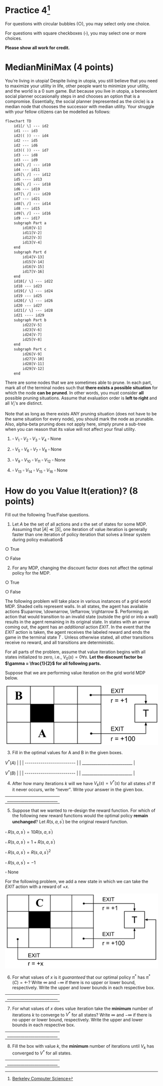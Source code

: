 # Practice 4[^1]

For questions with circular bubbles ($\bigcirc$), you may select only one choice.

For questions with square checkboxes ($\square$), you may select one or more choices.

**Please show all work for credit.**

# MedianMiniMax (4 points)

You’re living in utopia! Despite living in utopia, you still believe that you need to maximize your utility in life, other people want to minimize your utility, and the world is a 0 sum game. But because you live in utopia, a benevolent social planner occasionally steps in and chooses an option that is a compromise. Essentially, the social planner (represented as the circle) is a median node that chooses the successor with median utility. Your struggle with your fellow citizens can be modelled as follows:

```mermaid
flowchart TD
    id1[/ \] --- id2
    id1 --- id3
    id2(( )) --- id4
    id2 --- id5
    id2 --- id6
    id3(( )) --- id7
    id3 --- id8
    id3 --- id9
    id4[\ /] --- id10
    id4 --- id11
    id5[\ /] --- id12
    id5 ---- id13
    id6[\ /] --- id18
    id6 --- id19
    id7[\ /] --- id20
    id7 --- id21
    id8[\ /] --- id14
    id8 --- id15
    id9[\ /] --- id16
    id9 --- id17
    subgraph Part a
        id10[V-1]
        id11[V-2]
        id12[V-3]
        id13[V-4]
    end
    subgraph Part d
        id14[V-13]
        id15[V-14]
        id16[V-15]
        id17[V-16]
    end
    id18[/ \] --- id22
    id18 --- id23
    id19[/ \] --- id24
    id19 --- id25
    id20[/ \] --- id26
    id20 --- id27
    id21[/ \] --- id28
    id21 ---- id29
    subgraph Part b
        id22[V-5]
        id23[V-6]
        id24[V-7]
        id25[V-8]
    end
    subgraph Part c
        id26[V-9]
        id27[V-10]
        id28[V-11]
        id29[V-12]
    end
```

There are some nodes that we are sometimes able to prune. In each part, mark all of the terminal nodes such that **there exists a possible situation** for which the node **can be pruned**. In other words, you must consider **all** possible pruning situations. Assume that evaluation order is **left to right** and all $V_i$'s are distinct.

Note that as long as there exists ANY pruning situation (does not have to be the same situation for every node), you should mark the node as prunable. Also, alpha-beta pruning does not apply here, simply prune a sub-tree when you can reason that its value will not affect your final utility.

1. $\square$ $V_1$ $\square$ $V_2$ $\square$ $V_3$ $\square$ $V_4$ $\square$ None

2. $\square$ $V_5$ $\square$ $V_6$ $\square$ $V_7$ $\square$ $V_8$ $\square$ None

3. $\square$ $V_9$ $\square$ $V_10$ $\square$ $V_11$ $\square$ $V_12$ $\square$ None

4. $\square$ $V_13$ $\square$ $V_14$ $\square$ $V_15$ $\square$ $V_16$ $\square$ None

# How do you Value It(eration)? (8 points)

Fill out the following True/False questions.

1. Let $A$ be the set of all actions and $s$ the set of states for some MDP. Assuming that $|A| \ll |S|$, one iteration of value iteration is generally faster than one iteration of policy iteration that solves a linear system during policy evaluation$

$\bigcirc$ True

$\bigcirc$ False 

2. For any MDP, changing the discount factor does not affect the optimal policy for the MDP.

$\bigcirc$ True

$\bigcirc$ False 

The following problem will take place in various instances of a grid world MDP. Shaded cells represent walls. In all states, the agent has available actions $\uparrow, \downarrow, \leftarrow, \rightarrow $. Performing an action that would transition to an invalid state (outside the grid or into a wall) results in the agent remaining in its original state. In states with an arrow coming out, the agent has an *additional* action *EXIT*. In the event that the *EXIT* action is taken, the agent receives the labeled reward and ends the game in the terminal state $T$ . Unless otherwise stated, all other transitions receive no reward, and all transitions are deterministic.

For all parts of the problem, assume that value iteration begins with all states initialized to zero, i.e., $V_0(s) = 0 \forall s$. **Let the discount factor be $\gamma = \frac{1}{2}$ for all following parts.**

Suppose that we are performing value iteration on the grid world MDP below.

![g1](https://github.com/btdobbs/AI/blob/main/Practice/04/g1.png)

3. Fill in the optimal values for A and B in the given boxes.

$V^{\ast}(A)$
|                            |
| -------------------------- |
| __________________________ |

$V^{\ast}(B)$
|                            |
| -------------------------- |
| __________________________ |


4. After how many iterations $k$ will we have $V_k(s) = V^{\ast}(s)$ for all states $s$? If it never occurs, write “never". Write
your answer in the given box.

|                            |
| -------------------------- |
| __________________________ |

5. Suppose that we wanted to re-design the reward function. For which of the following new reward functions would the optimal policy **remain unchanged**? Let $R(s,a,s^{\prime})$ be the original reward function.

$\square$ $R(s,a,s^{\prime}) = 10R(s,a,s^{\prime})$

$\square$ $R(s,a,s^{\prime}) = 1 + R(s,a,s^{\prime})$

$\square$ $R(s,a,s^{\prime}) = R(s,a,s^{\prime})^2$

$\square$ $R(s,a,s^{\prime}) = -1$

$\square$ None

For the following problem, we add a new state in which we can take the *EXIT* action with a reward of $+x$.

![g2](https://github.com/btdobbs/AI/blob/main/Practice/04/g2.png)

6. For what values of $x$ is it *guaranteed* that our optimal policy $\pi^{\ast}$ has $\pi^{\ast}(C) = \leftarrow$? Write $\infty$ and $-\infty$ if there is no upper or lower bound, respectively. Write the upper and lower bounds in each respective box.

|                            |
| -------------------------- |
| __________________________ |

7. For what values of 𝑥 does value iteration take the **minimum** number of iterations $k$ to converge to $V^{\ast}$ for all states? Write $\infty$ and $-\infty$ if there is no upper or lower bound, respectively. Write the upper and lower bounds in each respective box.

|                            |
| -------------------------- |
| __________________________ |

8. Fill the box with value $k$, the **minimum** number of iterations until $V_k$ has converged to $V^{\ast}$ for all states.

|                            |
| -------------------------- |
| __________________________ |

[^1]: [Berkeley Computer Science](http://ai.berkeley.edu)
